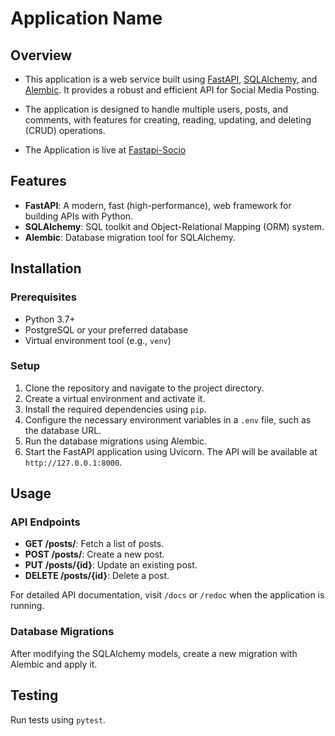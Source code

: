 # Application Name

## Overview

- This application is a web service built using [FastAPI](https://fastapi.tiangolo.com/), [SQLAlchemy](https://www.sqlalchemy.org/), and [Alembic](https://alembic.sqlalchemy.org/). It provides a robust and efficient API for Social Media Posting.

- The application is designed to handle multiple users, posts, and comments, with features for creating,
reading, updating, and deleting (CRUD) operations.

- The Application is live at [Fastapi-Socio](https://fastapi-development.onrender.com/docs)

## Features

- **FastAPI**: A modern, fast (high-performance), web framework for building APIs with Python.
- **SQLAlchemy**: SQL toolkit and Object-Relational Mapping (ORM) system.
- **Alembic**: Database migration tool for SQLAlchemy.

## Installation

### Prerequisites

- Python 3.7+
- PostgreSQL or your preferred database
- Virtual environment tool (e.g., `venv`)

### Setup

1. Clone the repository and navigate to the project directory.
2. Create a virtual environment and activate it.
3. Install the required dependencies using `pip`.
4. Configure the necessary environment variables in a `.env` file, such as the database URL.
5. Run the database migrations using Alembic.
6. Start the FastAPI application using Uvicorn. The API will be available at `http://127.0.0.1:8000`.

## Usage

### API Endpoints

- **GET /posts/**: Fetch a list of posts.
- **POST /posts/**: Create a new post.
- **PUT /posts/{id}**: Update an existing post.
- **DELETE /posts/{id}**: Delete a post.

For detailed API documentation, visit `/docs` or `/redoc` when the application is running.

### Database Migrations

After modifying the SQLAlchemy models, create a new migration with Alembic and apply it.

## Testing

Run tests using `pytest`.
